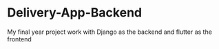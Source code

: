 # Delivery-App-Backend
My final year project work with Django  as the backend and flutter as the frontend
